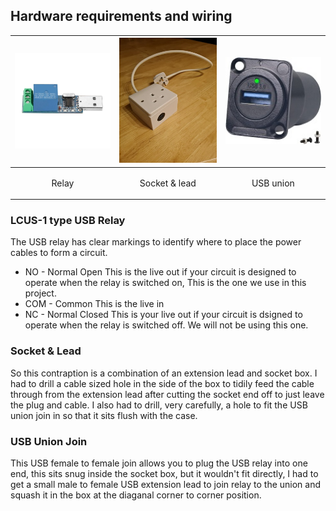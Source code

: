 
## Hardware requirements and wiring

| <img src="Relay.jpg" width="200"></img> | <img src="CompleteModule.jpg" width="200" height=200></img> | <img src="USB_Union_Fem.jpg" width="200"></img> |
| - | - | - |
| <p align=center>Relay</p> | <p align=center>Socket & lead</p> | <p align=center>USB union</p> |

### LCUS-1 type USB Relay
The USB relay has clear markings to identify where to place the power cables to form a circuit.
- NO - Normal Open
This is the live out if your circuit is designed to operate when the relay is switched on, This is the one we use in this project.
- COM - Common
This is the live in
- NC - Normal Closed
This is your live out if your circuit is dsigned to operate when the relay is switched off. We will not be using this one.

### Socket & Lead
So this contraption is a combination of an extension lead and socket box. I had to drill a cable sized hole in the side of the box to tidily feed the cable through from the extension lead after cutting the socket end off to just leave the plug and cable. I also had to drill, very carefully, a hole to fit the USB union join in so that it sits flush with the case.

### USB Union Join
This USB female to female join allows you to plug the USB relay into one end, this sits snug inside the socket box, but it wouldn't fit directly, I had to get a small male to female USB extension lead to join relay to the union and squash it in the box at the diaganal corner to corner position.

